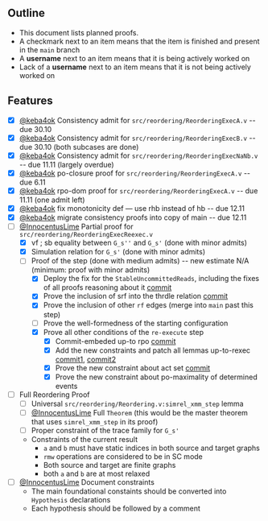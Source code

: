 ## Outline

* This document lists planned proofs.
* A checkmark next to an item means that the item is finished and present in the `main` branch
* A **username** next to an item means that it is being actively worked on
* Lack of a **username** next to an item means that it is not being actively worked on

## Features

- [x] [@keba4ok](https://www.github.com/keba4ok) Consistency admit for `src/reordering/ReorderingExecA.v` -- due 30.10
- [x] [@keba4ok](https://www.github.com/keba4ok) Consistency admit for `src/reordering/ReorderingExecB.v` -- due 30.10 (both subcases are done)
- [x] [@keba4ok](https://www.github.com/keba4ok) Consistency admit for `src/reordering/ReorderingExecNaNb.v` -- due 11.11 (largely overdue)
- [x] [@keba4ok](https://www.github.com/keba4ok) po-closure proof for `src/reordering/ReorderingExecA.v` -- due 6.11
- [x] [@keba4ok](https://www.github.com/keba4ok) rpo-dom proof for `src/reordering/ReorderingExecA.v` -- due 11.11 (one admit left)
- [x] [@keba4ok](https://www.github.com/keba4ok) fix monotonicity def — use rhb instead of hb -- due 12.11
- [x] [@keba4ok](https://www.github.com/keba4ok) migrate consistency proofs into copy of main -- due 12.11
- [ ] [@InnocentusLime](https://www.github.com/InnocentusLime) Partial proof for `src/reordering/ReorderingExecReexec.v`
    * [x] vf ; sb equality between `G_s''` and `G_s'` (done with minor admits)
    * [x] Simulation relation for `G_s'` (done with minor admits)
    * [ ] Proof of the step (done with medium admits) -- new estimate N/A (minimum: proof with minor admits)
        - [x] Deploy the fix for the `StableUncommittedReads`, including the fixes of all proofs reasoning about it [commit](weakmemory/xmm/f9742bc1094d4b2bdffec5835afb889f9224afc1)
        - [x] Prove the inclusion of srf into the thrdle relation [commit](weakmemory/xmm/148c9e30a13db554e305380252be3949e712169b)
        - [x] Prove the inclusion of other `rf` edges (merge into `main` past this step)
        - [ ] Prove the well-formedness of the starting configuration
        - [x] Prove all other conditions of the `re-execute` step
            - [x] Commit-embeded up-to rpo [commit](https://github.com/weakmemory/xmm/commit/259a1698508bc26ffa74edc193c5dcff92a16d5b)
            - [x] Add the new constraints and patch all lemmas up-to-rexec [commit1](https://github.com/weakmemory/xmm/commit/aaa3968807c1239e1496273ae67e82a1d518d401), [commit2](https://github.com/weakmemory/xmm/commit/e739362f70188d3259b694b08a877ce58a7320f8)
            - [x] Prove the new constraint about act set [commit](https://github.com/weakmemory/xmm/commit/a7c242f8423800ba8c8b31e559ca9a085c6cc8ed)
            - [x] Prove the new constraint about po-maximality of determined events
- [ ] Full Reordering Proof
    - [ ] Universal `src/reordering/Reordering.v:simrel_xmm_step` lemma
    - [ ] [@InnocentusLime](https://www.github.com/InnocentusLime) Full `Theorem` (this would be the master theorem that uses `simrel_xmm_step` in its proof)
    - [ ] Proper constraint of the trace family for `G_s'`
    - Constraints of the current result
        * `a` and `b` must have static indices in both source and target graphs
        * `rmw` operations are considered to be in SC mode
        * Both source and target are finite graphs
        * both `a` and `b` are at most relaxed
- [ ] [@InnocentusLime](https://www.github.com/InnocentusLime) Document constraints
    - The main foundational constaints should be converted into `Hypothesis` declarations
    - Each hypothesis should be followed by a comment